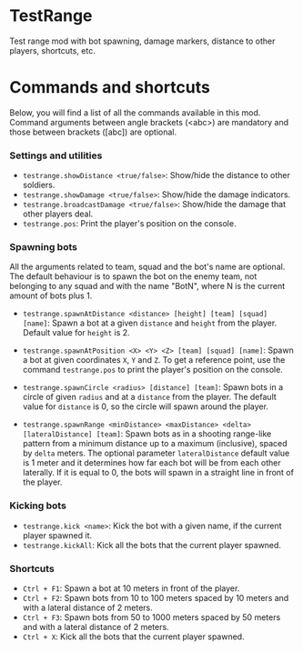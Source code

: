 # TestRange
Test range mod with bot spawning, damage markers, distance to other players, 
shortcuts, etc.

# Commands and shortcuts
Below, you will find a list of all the commands available in this mod. Command arguments
between angle brackets (\<abc\>) are mandatory and those between brackets (\[abc\]) are optional.

### Settings and utilities

- `testrange.showDistance <true/false>`: Show/hide the distance to other soldiers.
- `testrange.showDamage <true/false>`: Show/hide the damage indicators.
- `testrange.broadcastDamage <true/false>`: Show/hide the damage that other players deal.
- `testrange.pos`: Print the player's position on the console.

### Spawning bots
All the arguments related to team, squad and the bot's name are optional. The default behaviour
is to spawn the bot on the enemy team, not belonging to any squad and with the name "BotN", where N
is the current amount of bots plus 1.

- `testrange.spawnAtDistance <distance> [height] [team] [squad] [name]`: 
Spawn a bot at a given `distance` and `height` from the player. Default value for `height` is 2.

- `testrange.spawnAtPosition <X> <Y> <Z> [team] [squad] [name]`:
 Spawn a bot at given coordinates `X`, `Y` and `Z`. To get a reference point, use the command 
 `testrange.pos` to print the player's position on the console. 

- `testrange.spawnCircle <radius> [distance] [team]`: Spawn bots in a circle of given
`radius` and at a `distance` from the player. The default value for `distance` is 0, so the 
circle will spawn around the player. 

- `testrange.spawnRange <minDistance> <maxDistance> <delta> [lateralDistance] [team]`:
 Spawn bots as in a shooting range-like pattern from a minimum distance up to a maximum (inclusive), 
 spaced by `delta` meters. The optional parameter `lateralDistance` default value is 1 meter and it
 determines how far each bot will be from each other laterally. If it is equal to 0, the bots will spawn
 in a straight line in front of the player.
 
### Kicking bots
- `testrange.kick <name>`: Kick the bot with a given name, if the current player spawned it.
- `testrange.kickAll`: Kick all the bots that the current player spawned.

### Shortcuts
- `Ctrl + F1`: Spawn a bot at 10 meters in front of the player.
- `Ctrl + F2`: Spawn bots from 10 to 100 meters spaced by 10 meters and with a lateral distance of 2 meters.
- `Ctrl + F3`: Spawn bots from 50 to 1000 meters spaced by 50 meters and with a lateral distance of 2 meters.
- `Ctrl + X`: Kick all the bots that the current player spawned.



